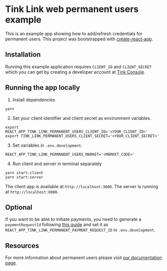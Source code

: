 # Tink Link web permanent users example

This is an example app showing how to add/refresh credentials for permanent users. This project was bootstrapped with [create-react-app](https://github.com/facebook/create-react-app).

## Installation

Running this example application requires `CLIENT_ID` and `CLIENT_SECRET` which you can get by creating a developer account at [Tink Console](https://console.tink.com).

## Running the app locally

1. Install dependencies

```
yarn
```

2. Set your client identifier and client secret as environment variables.

```
export REACT_APP_TINK_LINK_PERMANENT_USERS_CLIENT_ID='<YOUR_CLIENT_ID>'
export TINK_LINK_PERMANENT_USERS_CLIENT_SECRET='<YOUR_CLIENT_SECRET>'
```

3. Set variables in `.env.development`.

```
REACT_APP_TINK_LINK_PERMANENT_USERS_MARKET='<MARKET_CODE>'
```

4. Run client and server in terminal separately

```
yarn start:client
yarn start:server
```

The client app is available at `http://localhost:3000`. The server is running at `http://localhost:8080`.

## Optional

If you want to be able to initiate payments, you need to generate a `paymentRequestId` following [this guide](https://docs.tink.com/resources/payments/start-payment#1-create-a-payment-request) and set it as `REACT_APP_TINK_LINK_PERMANENT_PAYMENT_REQUEST_ID` in `.env.development`.

## Resources

For more information about permanent users please visit [our documentation page](https://docs.tink.com/resources/tutorials/permanent-users).

